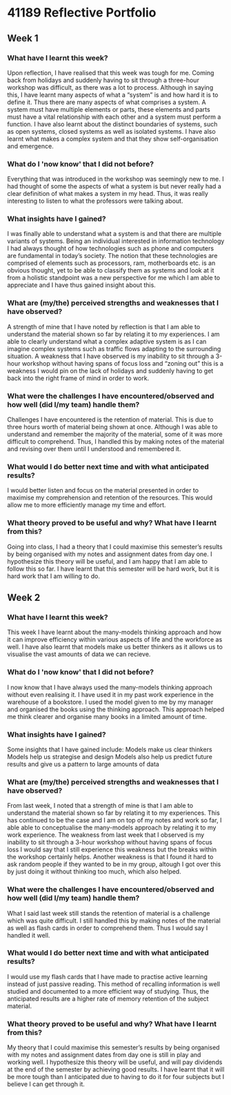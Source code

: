 # 41189 Reflective Portfolio

## Week 1

### What have I learnt this week?

Upon reflection, I have realised that this week was tough for me. Coming back from holidays and suddenly having to sit through a three-hour workshop was difficult, as there was a lot to process. Although in saying this, I have learnt many aspects of what a “system” is and how hard it is to define it. Thus there are many aspects of what comprises a system. A system must have multiple elements or parts, these elements and parts must have a vital relationship with each other and a system must perform a function. I have also learnt about the distinct boundaries of systems, such as open systems, closed systems as well as isolated systems. I have also learnt what makes a complex system and that they show self-organisation and emergence. 

### What do I 'now know' that I did not before?
Everything that was introduced in the workshop was seemingly new to me. I had thought of some the aspects of what a system is but never really had a clear definition of what makes a system in my head. Thus, it was really interesting to listen to what the professors were talking about.

### What insights have I gained?
I was finally able to understand what a system is and that there are multiple variants of systems. Being an individual interested in information technology I had always thought of how technologies such as phone and computers are fundamental in today’s society. The notion that these technologies are comprised of elements such as processors, ram, motherboards etc. is an obvious thought, yet to be able to classify them as systems and look at it from a holistic standpoint was a new perspective for me which I am able to appreciate and I have thus gained insight about this.

### What are (my/the) perceived strengths and weaknesses that I have observed?
A strength of mine that I have noted by reflection is that I am able to understand the material shown so far by relating it to my experiences. I am able to clearly understand what a complex adaptive system is as I can imagine complex systems such as traffic flows adapting to the surrounding situation. A weakness that I have observed is my inability to sit through a 3-hour workshop without having spans of focus loss and “zoning out” this is a weakness I would pin on the lack of holidays and suddenly having to get back into the right frame of mind in order to work.

### What were the challenges I have encountered/observed and how well (did I/my team) handle them?
Challenges I have encountered is the retention of material. This is due to three hours worth of material being shown at once. Although I was able to understand and remember the majority of the material, some of it was more difficult to comprehend. Thus, I handled this by making notes of the material and revising over them until I understood and remembered it.

### What would I do better next time and with what anticipated results?
I would better listen and focus on the material presented in order to maximise my comprehension and retention of the resources. This would allow me to more efficiently manage my time and effort.

### What theory proved to be useful and why? What have I learnt from this?
Going into class, I had a theory that I could maximise this semester’s results by being organised with my notes and assignment dates from day one. I hypothesize this theory will be useful, and I am happy that I am able to follow this so far. I have learnt that this semester will be hard work, but it is hard work that I am willing to do.

## Week 2

### What have I learnt this week?

This week I have learnt about the many-models thinking approach and how it can improve efficiency within various aspects of life and the workforce as well. I have also learnt that models make us better thinkers as it allows us to visualise the vast amounts of data we can recieve.

### What do I 'now know' that I did not before?
I now know that I have always used the many-models thinking approach without even realising it. I have used it in my past work experience in the warehouse of a bookstore. I used the model given to me by my manager and organised the books using the thinking approach. This approach helped me think clearer and organise many books in a limited amount of time.

### What insights have I gained?
Some insights that I have gained include:
Models make us clear thinkers
Models help us strategise and design
Models also help us predict future results and give us a pattern to large amounts of data

### What are (my/the) perceived strengths and weaknesses that I have observed?
From last week, I noted that a strength of mine is that I am able to understand the material shown so far by relating it to my experiences. This has continued to be the case and I am on top of my notes and work so far, I able able to conceptualise the many-models approach by relating it to my work experience. The weakness from last week that I observed is my inability to sit through a 3-hour workshop without having spans of focus loss I would say that I still experience this weakness but the breaks within the workshop certainly helps. Another weakness is that I found it hard to ask random people if they wanted to be in my group, altough I got over this by just doing it without thinking too much, which also helped.

### What were the challenges I have encountered/observed and how well (did I/my team) handle them?
What I said last week still stands the retention of material is a challenge which was quite difficult. I still handled this by making notes of the material as well as flash cards in order to comprehend them. Thus I would say I handled it well.

### What would I do better next time and with what anticipated results?
I would use my flash cards that I have made to practise active learning instead of just passive reading. This method of recalling information is well studied and documented to a more efficient way of studying. Thus, the anticipated results are a higher rate of memory retention of the subject material.

### What theory proved to be useful and why? What have I learnt from this?
My theory that I could maximise this semester’s results by being organised with my notes and assignment dates from day one is still in play and working well. I hypothesize this theory will be useful, and will pay dividends at the end of the semester by achieving good results. I have learnt that it will be more tough than I anticipated due to having to do it for four subjects but I believe I can get through it.
